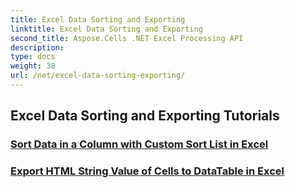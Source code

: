 ```yaml
---
title: Excel Data Sorting and Exporting
linktitle: Excel Data Sorting and Exporting
second_title: Aspose.Cells .NET Excel Processing API
description: 
type: docs
weight: 38
url: /net/excel-data-sorting-exporting/
---
```


## Excel Data Sorting and Exporting Tutorials
### [Sort Data in a Column with Custom Sort List in Excel](./sort-data-in-a-column-with-custom-sort-list-in-excel/)
### [Export HTML String Value of Cells to DataTable in Excel](./export-html-string-value-of-cells-to-datatable-in-excel/)